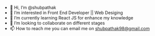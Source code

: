 - 👋 Hi, I’m @shubpathak
- 👀 I’m interested in Front End Developer || Web Desiging
- 🌱 I’m currently learning React JS for enhance my knowledge
- 💞️ I’m looking to collaborate on different stages
- 📫 How to reach me you can email me on shubpathak98@gmail.com

<!---
shubpathak/shubpathak is a ✨ special ✨ repository because its `README.md` (this file) appears on your GitHub profile.
You can click the Preview link to take a look at your changes.
--->
